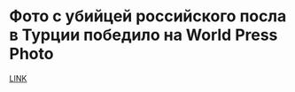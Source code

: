 # Фото с убийцей российского посла в Турции победило на World Press Photo



[LINK](https://varlamov.ru/2233920.html)